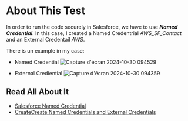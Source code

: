 # About This Test

In order to run the code securely in Salesforce, we have to use <em><strong>Named Credential</strong></em>. 
In this case, I created a Named Credentrial <em>AWS_SF_Contact</em> and an External Credentail <em>AWS</em>.

There is un example in my case: 

- Named Credential
![Capture d'écran 2024-10-30 094529](https://github.com/user-attachments/assets/d9491b4a-d635-4ee0-8f2a-f9582ad5f1a3)




- External Crediential
![Capture d'écran 2024-10-30 094359](https://github.com/user-attachments/assets/634dff13-8f60-46b6-8bcc-2103a3533b3f)





## Read All About It

- [Salesforce Named Credential](https://help.salesforce.com/s/articleView?id=sf.named_credentials_about.htm&type=5https://developer.salesforce.com/tools/vscode/)
- [CreateCreate Named Credentials and External Credentials](https://help.salesforce.com/s/articleView?id=sf.nc_named_creds_and_ext_creds.htm&type=5)
